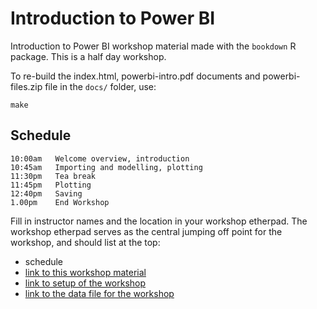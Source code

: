 # Introduction to Power BI

Introduction to Power BI workshop material made with the `bookdown` R package. This is a half day workshop.

To re-build the index.html, powerbi-intro.pdf documents and powerbi-files.zip file in the `docs/` folder, use:

```
make
```

## Schedule

```
10:00am   Welcome overview, introduction
10:45am   Importing and modelling, plotting
11:30pm   Tea break 
11:45pm   Plotting
12:40pm   Saving
1.00pm    End Workshop
```

Fill in instructor names and the location in your workshop etherpad. The workshop etherpad serves as the central jumping off point for the workshop, and should list at the top:

* schedule
* [link to this workshop material](https://htmlpreview.github.io/?https://raw.githubusercontent.com/MonashDataFluency/Power_BI/master/docs/introduction-to-powerbi.html)
* [link to setup of the workshop](https://htmlpreview.github.io/?https://raw.githubusercontent.com/MonashDataFluency/Power_BI/master/docs/index.html)
* [link to the data file for the workshop](https://github.com/MonashDataFluency/Power_BI/raw/master/docs/powerbi-files.zip)
